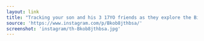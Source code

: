 ```yaml
---
layout: link
title: "Tracking your son and his 3 17YO friends as they explore the Big Apple. #trust #whatcouldgowrong"
source: 'https://www.instagram.com/p/Bkob8jthbsa/'
screenshot: 'instagram/th-Bkob8jthbsa.jpg'
---
```


